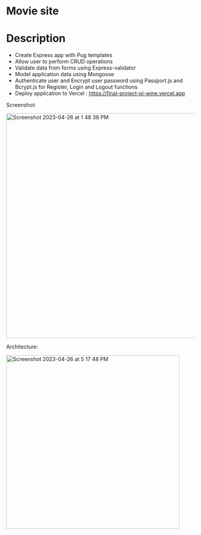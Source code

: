 # Movie site

# Description
- Create Express app with Pug templates
- Allow user to perform CRUD operations
- Validate data from forms using Express-validator
- Model application data using Mongoose
- Authenticate user and Encrypt user password using Passport.js and Bcrypt.js for Register, Login and Logout functions
- Deploy application to Vercel : https://final-project-pi-wine.vercel.app

Screenshot:

<img width="600" alt="Screenshot 2023-04-26 at 1 48 38 PM" src="https://user-images.githubusercontent.com/101900083/234660776-e3ef8588-eff3-40e4-863b-ff3e7207c2c8.png">




Architecture:

<img width="463" alt="Screenshot 2023-04-26 at 5 17 48 PM" src="https://user-images.githubusercontent.com/101900083/234704993-bccbff0f-e596-433a-b56a-2a0f357ed4f8.png">
